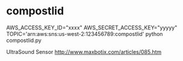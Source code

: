 # compostlid
AWS_ACCESS_KEY_ID="xxxx" AWS_SECRET_ACCESS_KEY="yyyyy" TOPIC='arn:aws:sns:us-west-2:123456789:compostlid' python compostlid.py


UltraSound Sensor
http://www.maxbotix.com/articles/085.htm
